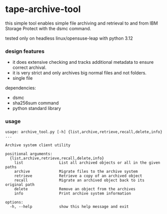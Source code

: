 # tape-archive-tool

this simple tool enables simple file archiving and retrieval to and from IBM Storage Protect with the dsmc command.

tested only on headless linux/opensuse-leap with python 3.12

### design features

* it does extensive checking and tracks additional metadata to ensure correct archival.
* it is very strict and only archives big normal files and not folders.
* single file

dependencies:

* dsmc
* sha256sum command 
* python standard library

### usage

```
usage: archive_tool.py [-h] {list,archive,retrieve,recall,delete,info} ...

Archive system client utility

positional arguments:
  {list,archive,retrieve,recall,delete,info}
    list                List all archived objects or all in the given paths
    archive             Migrate files to the archive system
    retrieve            Retrieve a copy of an archived object
    recall              Migrate an archived object back to its original path
    delete              Remove an object from the archives
    info                Print archive system information

options:
  -h, --help            show this help message and exit
```

